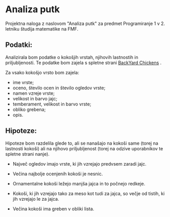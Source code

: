 # Analiza putk

Projektna naloga z naslovom "Analiza putk" za predmet Programiranje 1 v 2. letniku študija matematike na FMF.

## Podatki:
Analizirala bom podatke o kokošjih vrstah, njihovih lastnostih in priljubljenosti. Te podatke bom zajela s spletne strani [BackYard Chickens](https://www.backyardchickens.com/reviews/categories/chicken-breeds.2/) .

Za vsako kokošjo vrsto bom zajela:
- ime vrste;
- oceno, število ocen in število ogledov vrste;
- namen vzreje vrste;
- velikost in barvo jajc;
- temberament, velikost in barvo vrste;
- obliko grebena;
- opis.

## Hipoteze:
Hipoteze bom razdelila glede to, ali se nanašajo na kokoši same (torej na lastnosti kokoši) ali na njihovo priljubljenost (torej na odzive uporabnikov te spletne strani nanje).

- Največ ogledov imajo vrste, ki jih vzrejajo predvsem zaradi jajc.
- Večina najbolje ocenjenih kokoši je nesnic.

- Ornamentalne kokoši ležejo manjša jajca in to počnejo redkeje.
- Kokoši, ki jih vzrejajo tako za meso kot tudi za jajca, so večje od tistih, ki jih vzrejajo le za jajca.
- Večina kokoši ima greben v obliki lista. 
